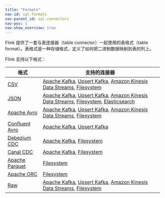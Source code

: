 ```yaml
---
title: "Formats"
nav-id: sql-formats
nav-parent_id: sql-connectors
nav-pos: 1
nav-show_overview: true
---
```

<!--
Licensed to the Apache Software Foundation (ASF) under one
or more contributor license agreements.  See the NOTICE file
distributed with this work for additional information
regarding copyright ownership.  The ASF licenses this file
to you under the Apache License, Version 2.0 (the
"License"); you may not use this file except in compliance
with the License.  You may obtain a copy of the License at

  http://www.apache.org/licenses/LICENSE-2.0

Unless required by applicable law or agreed to in writing,
software distributed under the License is distributed on an
"AS IS" BASIS, WITHOUT WARRANTIES OR CONDITIONS OF ANY
KIND, either express or implied.  See the License for the
specific language governing permissions and limitations
under the License.
-->

Flink 提供了一套与表连接器（table connector）一起使用的表格式（table format）。表格式是一种存储格式，定义了如何把二进制数据映射到表的列上。

Flink 支持以下格式：

<table class="table table-bordered">
    <thead>
      <tr>
        <th class="text-left">格式</th>
        <th class="text-left">支持的连接器</th>
      </tr>
    </thead>
    <tbody>
        <tr>
          <td><a href="{% link dev/table/connectors/formats/csv.zh.md %}">CSV</a></td>
          <td><a href="{% link dev/table/connectors/kafka.zh.md %}">Apache Kafka</a>,
          <a href="{% link dev/table/connectors/upsert-kafka.zh.md %}">Upsert Kafka</a>,
          <a href="{% link dev/table/connectors/kinesis.zh.md %}">Amazon Kinesis Data Streams</a>,
          <a href="{% link dev/table/connectors/filesystem.zh.md %}">Filesystem</a></td>
        </tr>
        <tr>
         <td><a href="{% link dev/table/connectors/formats/json.zh.md %}">JSON</a></td>
         <td><a href="{% link dev/table/connectors/kafka.zh.md %}">Apache Kafka</a>,
          <a href="{% link dev/table/connectors/upsert-kafka.zh.md %}">Upsert Kafka</a>,
          <a href="{% link dev/table/connectors/kinesis.zh.md %}">Amazon Kinesis Data Streams</a>,
          <a href="{% link dev/table/connectors/filesystem.zh.md %}">Filesystem</a>,
          <a href="{% link dev/table/connectors/elasticsearch.zh.md %}">Elasticsearch</a></td>
        </tr>
        <tr>
          <td><a href="{% link dev/table/connectors/formats/avro.zh.md %}">Apache Avro</a></td>
          <td><a href="{% link dev/table/connectors/kafka.zh.md %}">Apache Kafka</a>,
           <a href="{% link dev/table/connectors/upsert-kafka.zh.md %}">Upsert Kafka</a>,
           <a href="{% link dev/table/connectors/kinesis.zh.md %}">Amazon Kinesis Data Streams</a>,
           <a href="{% link dev/table/connectors/filesystem.zh.md %}">Filesystem</a></td>
        </tr>
        <tr>
          <td><a href="{% link dev/table/connectors/formats/avro-confluent.zh.md %}">Confluent Avro</a></td>
          <td><a href="{% link dev/table/connectors/kafka.zh.md %}">Apache Kafka</a>,
           <a href="{% link dev/table/connectors/upsert-kafka.zh.md %}">Upsert Kafka</a></td>
        </tr>
        <tr>
         <td><a href="{% link dev/table/connectors/formats/debezium.zh.md %}">Debezium CDC</a></td>
          <td><a href="{% link dev/table/connectors/kafka.zh.md %}">Apache Kafka</a>,
           <a href="{% link dev/table/connectors/filesystem.zh.md %}">Filesystem</a></td>
        </tr>
        <tr>
         <td><a href="{% link dev/table/connectors/formats/canal.zh.md %}">Canal CDC</a></td>
          <td><a href="{% link dev/table/connectors/kafka.zh.md %}">Apache Kafka</a>,
           <a href="{% link dev/table/connectors/filesystem.zh.md %}">Filesystem</a></td>
        </tr>
        <tr>
         <td><a href="{% link dev/table/connectors/formats/parquet.zh.md %}">Apache Parquet</a></td>
         <td><a href="{% link dev/table/connectors/filesystem.zh.md %}">Filesystem</a></td>
        </tr>
        <tr>
         <td><a href="{% link dev/table/connectors/formats/orc.zh.md %}">Apache ORC</a></td>
         <td><a href="{% link dev/table/connectors/filesystem.zh.md %}">Filesystem</a></td>
        </tr>
        <tr>
        <td><a href="{% link dev/table/connectors/formats/raw.zh.md %}">Raw</a></td>
        <td><a href="{% link dev/table/connectors/kafka.zh.md %}">Apache Kafka</a>,
          <a href="{% link dev/table/connectors/upsert-kafka.zh.md %}">Upsert Kafka</a>,
          <a href="{% link dev/table/connectors/kinesis.zh.md %}">Amazon Kinesis Data Streams</a>,
          <a href="{% link dev/table/connectors/filesystem.zh.md %}">Filesystem</a></td>
        </tr>
    </tbody>
</table>
